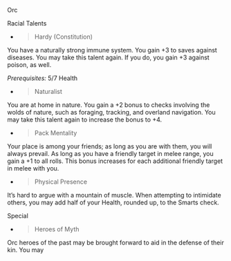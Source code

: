Orc

Racial Talents

  - > Hardy (Constitution)

You have a naturally strong immune system. You gain +3 to saves against
diseases. You may take this talent again. If you do, you gain +3 against
poison, as well.

*Prerequisites:* 5/7 Health

  - > Naturalist

You are at home in nature. You gain a +2 bonus to checks involving the
wolds of nature, such as foraging, tracking, and overland navigation.
You may take this talent again to increase the bonus to +4.

  - > Pack Mentality

Your place is among your friends; as long as you are with them, you will
always prevail. As long as you have a friendly target in melee range,
you gain a +1 to all rolls. This bonus increases for each additional
friendly target in melee with you.

  - > Physical Presence

It’s hard to argue with a mountain of muscle. When attempting to
intimidate others, you may add half of your Health, rounded up, to the
Smarts check.

Special

  - > Heroes of Myth

Orc heroes of the past may be brought forward to aid in the defense of
their kin. You may
